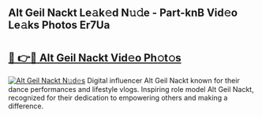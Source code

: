 ## Alt Geil Nackt Le𝚊k𝚎d N𝚞𝚍e - Part-knB Vid𝚎o Le𝚊ks Photos Er7Ua

# <h2><a href="http://fb72raz.evod.top/?m=Alt+Geil+Nackt">🔗 👉🔴 Alt Geil Nackt Vid𝚎o Ph𝚘t𝚘s</a></h2>

[![Alt Geil Nackt N𝚞d𝚎s](https://i.imgur.com/8V9OHl7.gif)](http://fb72raz.evod.top/?m=Alt+Geil+Nackt)
Digital influencer Alt Geil Nackt known for their dance performances and lifestyle vlogs. Inspiring role model Alt Geil Nackt, recognized for their dedication to empowering others and making a difference. 
